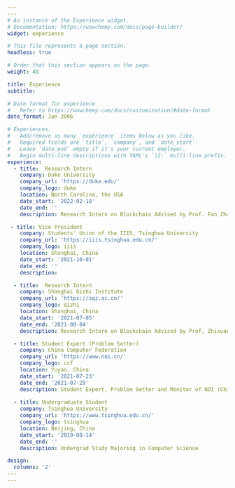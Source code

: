 ```yaml
---
​---
# An instance of the Experience widget.
# Documentation: https://wowchemy.com/docs/page-builder/
widget: experience

# This file represents a page section.
headless: true

# Order that this section appears on the page.
weight: 40

title: Experience
subtitle:

# Date format for experience
#   Refer to https://wowchemy.com/docs/customization/#date-format
date_format: Jan 2006

# Experiences.
#   Add/remove as many `experience` items below as you like.
#   Required fields are `title`, `company`, and `date_start`.
#   Leave `date_end` empty if it's your current employer.
#   Begin multi-line descriptions with YAML's `|2-` multi-line prefix.
experience:
  - title: 	Research Intern
    company: Duke University
    company_url: 'https://duke.edu/'
    company_logo: duke
    location: North Carolina, the USA
    date_start: '2022-02-18'
    date_end: ''
    description: Research Intern on Blockchain Advised by Prof. Fan Zhang

 - title: Vice President
    company: Students' Union of the IIIS, Tsinghua University
    company_url: 'https://iiis.tsinghua.edu.cn/'
    company_logo: iiis
    location: Shanghai, China
    date_start: '2021-10-01'
    date_end: ''
    description: 

  - title: 	Research Intern
    company: Shanghai Qizhi Institute
    company_url: 'https://sqz.ac.cn/'
    company_logo: qizhi
    location: Shanghai, China
    date_start: '2021-07-05'
    date_end: '2021-08-04'
    description: Research Intern on Blockchain Advised by Prof. Zhixuan Fang, Themed "Proof-of-Useful-Work on Public Chain"

  - title: Student Expert (Problem Setter)
    company: China Computer Federation
    company_url: 'https://www.noi.cn/'
    company_logo: ccf
    location: Yuyao, China
    date_start: '2021-07-23'
    date_end: '2021-07-29'
    description: Student Expert, Problem Setter and Monitor of NOI (Chinese National Olympiad in Informatics) 2021
        
  - title: Undergraduate Student
    company: Tsinghua University
    company_url: 'https://www.tsinghua.edu.cn/'
    company_logo: tsinghua
    location: Beijing, China
    date_start: '2019-08-14'
    date_end: ''
    description: Undergrad Study Majoring in Computer Science

design:
  columns: '2'
​---
---
```

